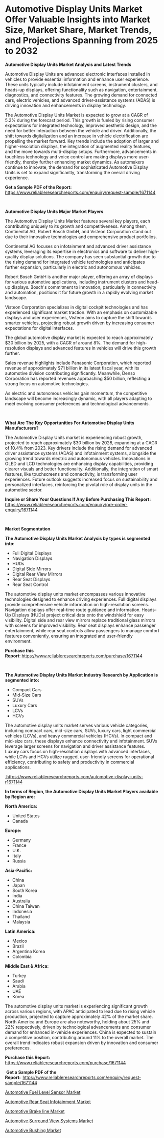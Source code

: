 <p><h1>Automotive Display Units Market Offer Valuable Insights into Market Size, Market Share, Market Trends, and Projections Spanning from 2025 to 2032</h1></p><p><strong>Automotive Display Units Market Analysis and Latest Trends</strong></p>
<p><p>Automotive Display Units are advanced electronic interfaces installed in vehicles to provide essential information and enhance user experience. These units typically include infotainment screens, instrument clusters, and heads-up displays, offering functionality such as navigation, entertainment, diagnostics, and connectivity features. The growing demand for connected cars, electric vehicles, and advanced driver-assistance systems (ADAS) is driving innovation and enhancements in display technology.</p><p>The Automotive Display Units Market is expected to grow at a CAGR of 5.2% during the forecast period. This growth is fueled by rising consumer expectations for integrated technology, improved aesthetic design, and the need for better interaction between the vehicle and driver. Additionally, the shift towards digitalization and an increase in vehicle electrification are propelling the market forward. Key trends include the adoption of larger and higher-resolution displays, the integration of augmented reality features, and the move towards multi-display setups. Furthermore, advancements in touchless technology and voice control are making displays more user-friendly, thereby further enhancing market dynamics. As automakers continue to innovate, the demand for sophisticated Automotive Display Units is set to expand significantly, transforming the overall driving experience.</p></p>
<p><strong>Get a Sample PDF of the Report:&nbsp;</strong> <a href="https://www.reliableresearchreports.com/enquiry/request-sample/1671144?utm_campaign=16&utm_medium=2&utm_source=Github&utm_content=ia&utm_term=30032025&utm_id=automotive-display-units">https://www.reliableresearchreports.com/enquiry/request-sample/1671144</a></p>
<p>&nbsp;</p>
<p><strong>Automotive Display Units Major Market Players</strong></p>
<p><p>The Automotive Display Units Market features several key players, each contributing uniquely to its growth and competitiveness. Among them, Continental AG, Robert Bosch GmbH, and Visteon Corporation stand out due to their innovative technologies and comprehensive product portfolios.</p><p>Continental AG focuses on infotainment and advanced driver assistance systems, leveraging its expertise in electronics and software to deliver high-quality display solutions. The company has seen substantial growth due to the rising demand for integrated vehicle technologies and anticipates further expansion, particularly in electric and autonomous vehicles.</p><p>Robert Bosch GmbH is another major player, offering an array of displays for various automotive applications, including instrument clusters and head-up displays. Bosch's commitment to innovation, particularly in connectivity and automation, positions it for future growth in a rapidly evolving market landscape.</p><p>Visteon Corporation specializes in digital cockpit technologies and has experienced significant market traction. With an emphasis on customizable displays and user experiences, Visteon aims to capture the shift towards smarter vehicles, projecting robust growth driven by increasing consumer expectations for digital interfaces.</p><p>The global automotive display market is expected to reach approximately $30 billion by 2025, with a CAGR of around 8%. The demand for high-resolution displays and advanced features in vehicles will drive this growth further.</p><p>Sales revenue highlights include Panasonic Corporation, which reported revenue of approximately $71 billion in its latest fiscal year, with its automotive division contributing significantly. Meanwhile, Denso Corporation has reported revenues approaching $50 billion, reflecting a strong focus on automotive technologies.</p><p>As electric and autonomous vehicles gain momentum, the competitive landscape will become increasingly dynamic, with all players adapting to meet evolving consumer preferences and technological advancements. </p></p>
<p>&nbsp;</p>
<p><strong>What Are The Key Opportunities For Automotive Display Units Manufacturers?</strong></p>
<p><p>The Automotive Display Units market is experiencing robust growth, projected to reach approximately $30 billion by 2028, expanding at a CAGR of 10.4% from 2023. Key drivers include the rising demand for advanced driver assistance systems (ADAS) and infotainment systems, alongside the growing trend towards electric and autonomous vehicles. Innovations in OLED and LCD technologies are enhancing display capabilities, providing clearer visuals and better functionality. Additionally, the integration of smart features, like touchscreens and connectivity, is transforming user experiences. Future outlook suggests increased focus on sustainability and personalized interfaces, reinforcing the pivotal role of display units in the automotive sector.</p></p>
<p><strong>Inquire or Share Your Questions If Any Before Purchasing This Report:</strong> <a href="https://www.reliableresearchreports.com/enquiry/pre-order-enquiry/1671144?utm_campaign=16&utm_medium=2&utm_source=Github&utm_content=ia&utm_term=30032025&utm_id=automotive-display-units">https://www.reliableresearchreports.com/enquiry/pre-order-enquiry/1671144</a></p>
<p>&nbsp;</p>
<p><strong>Market Segmentation</strong></p>
<p><strong>The Automotive Display Units Market Analysis by types is segmented into:</strong></p>
<p><ul><li>Full Digital Displays</li><li>Navigation Displays</li><li>HUDs</li><li>Digital Side Mirrors</li><li>Digital Rear View Mirrors</li><li>Rear Seat Displays</li><li>Rear Seat Control</li></ul></p>
<p><p>The automotive display units market encompasses various innovative technologies designed to enhance driving experiences. Full digital displays provide comprehensive vehicle information on high-resolution screens. Navigation displays offer real-time route guidance and information. Heads-Up Displays (HUDs) project critical data onto the windshield for easy visibility. Digital side and rear view mirrors replace traditional glass mirrors with screens for improved visibility. Rear seat displays enhance passenger entertainment, while rear seat controls allow passengers to manage comfort features conveniently, ensuring an integrated and user-friendly environment.</p></p>
<p><strong>Purchase this Report:&nbsp;</strong><a href="https://www.reliableresearchreports.com/purchase/1671144?utm_campaign=16&utm_medium=2&utm_source=Github&utm_content=ia&utm_term=30032025&utm_id=automotive-display-units">https://www.reliableresearchreports.com/purchase/1671144</a></p>
<p>&nbsp;</p>
<p><strong>The Automotive Display Units Market Industry Research by Application is segmented into:</strong></p>
<p><ul><li>Compact Cars</li><li>Mid-Size Cars</li><li>SUVs</li><li>Luxury Cars</li><li>LCVs</li><li>HCVs</li></ul></p>
<p><p>The automotive display units market serves various vehicle categories, including compact cars, mid-size cars, SUVs, luxury cars, light commercial vehicles (LCVs), and heavy commercial vehicles (HCVs). In compact and mid-size cars, these displays enhance connectivity and infotainment. SUVs leverage larger screens for navigation and driver assistance features. Luxury cars focus on high-resolution displays with advanced interfaces, while LCVs and HCVs utilize rugged, user-friendly screens for operational efficiency, contributing to safety and productivity in commercial applications.</p></p>
<p><a href="https://www.reliableresearchreports.com/automotive-display-units-r1671144?utm_campaign=16&utm_medium=2&utm_source=Github&utm_content=ia&utm_term=30032025&utm_id=automotive-display-units">&nbsp;https://www.reliableresearchreports.com/automotive-display-units-r1671144</a></p>
<p><strong>In terms of Region, the Automotive Display Units Market Players available by Region are:</strong></p>
<p>
    <p> <strong> North America: </strong>
        <ul>
            <li>United States</li>
            <li>Canada</li>
        </ul>
        </p> 
    <p> <strong> Europe: </strong>
        <ul>
            <li>Germany</li>
            <li>France</li>
            <li>U.K.</li>
            <li>Italy</li>
            <li>Russia</li>
        </ul>
        </p> 
    <p> <strong> Asia-Pacific: </strong>
        <ul>
            <li>China</li>
            <li>Japan</li>
            <li>South Korea</li>
            <li>India</li>
            <li>Australia</li>
            <li>China Taiwan</li>
            <li>Indonesia</li>
            <li>Thailand</li>
            <li>Malaysia</li>
        </ul>
        </p> 
    <p> <strong> Latin America: </strong>
        <ul>
            <li>Mexico</li>
            <li>Brazil</li>
            <li>Argentina Korea</li>
            <li>Colombia</li>
        </ul>
        </p> 
    <p> <strong> Middle East & Africa: </strong>
        <ul>
            <li>Turkey</li>
            <li>Saudi</li>
            <li>Arabia</li>
            <li>UAE</li>
            <li>Korea</li>
        </ul>
    </p>
    </p>
<p><p>The automotive display units market is experiencing significant growth across various regions, with APAC anticipated to lead due to rising vehicle production, projected to capture approximately 42% of the market share. North America and Europe are also noteworthy, holding about 25% and 22% respectively, driven by technological advancements and consumer demand for enhanced in-vehicle experiences. China is expected to sustain a competitive position, contributing around 11% to the overall market. The overall trend indicates robust expansion driven by innovation and consumer preferences.</p></p>
<p><strong>Purchase this Report: </strong><a href="https://www.reliableresearchreports.com/purchase/1671144?utm_campaign=16&utm_medium=2&utm_source=Github&utm_content=ia&utm_term=30032025&utm_id=automotive-display-units">https://www.reliableresearchreports.com/purchase/1671144</a></p>
<p>&nbsp;<strong>Get a Sample PDF of the Report:&nbsp;&nbsp;</strong><a href="https://www.reliableresearchreports.com/enquiry/request-sample/1671144?utm_campaign=16&utm_medium=2&utm_source=Github&utm_content=ia&utm_term=30032025&utm_id=automotive-display-units">https://www.reliableresearchreports.com/enquiry/request-sample/1671144</a></p>
<p><strong></strong></p>
<p><p><a href="https://github.com/thanenegenqa/Market-Research-Report-List-1/blob/main/automotive-fuel-level-sensor-market.md?utm_campaign=16&utm_medium=2&utm_source=Github&utm_content=ia&utm_term=30032025&utm_id=automotive-display-units">Automotive Fuel Level Sensor Market</a></p><p><a href="https://github.com/syskamazucqa/Market-Research-Report-List-1/blob/main/automotive-rear-seat-infotainment-market.md?utm_campaign=16&utm_medium=2&utm_source=Github&utm_content=ia&utm_term=30032025&utm_id=automotive-display-units">Automotive Rear Seat Infotainment Market</a></p><p><a href="https://github.com/cezilfinerv9/Market-Research-Report-List-1/blob/main/automotive-brake-line-market.md?utm_campaign=16&utm_medium=2&utm_source=Github&utm_content=ia&utm_term=30032025&utm_id=automotive-display-units">Automotive Brake line Market</a></p><p><a href="https://github.com/bhuraoutenc8/Market-Research-Report-List-1/blob/main/automotive-surround-view-systems-market.md?utm_campaign=16&utm_medium=2&utm_source=Github&utm_content=ia&utm_term=30032025&utm_id=automotive-display-units">Automotive Surround View Systems Market</a></p><p><a href="https://github.com/lelkohydesyj/Market-Research-Report-List-1/blob/main/automotive-bushing-market.md?utm_campaign=16&utm_medium=2&utm_source=Github&utm_content=ia&utm_term=30032025&utm_id=automotive-display-units">Automotive Bushing Market</a></p></p>